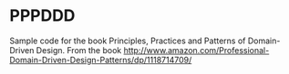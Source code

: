 PPPDDD
======

Sample code for the book Principles, Practices and Patterns of Domain-Driven Design. From the book http://www.amazon.com/Professional-Domain-Driven-Design-Patterns/dp/1118714709/
